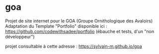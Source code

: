 # goa
Projet de site internet pour le GOA (Groupe Ornithologique des Avaloirs)
Adaptation du Template "Portfolio" disponible ici : https://github.com/codewithsadee/portfolio
(ébauche et tests, d'un "non développeur")

projet consultable à cette adresse : https://sylvain-m.github.io/goa
